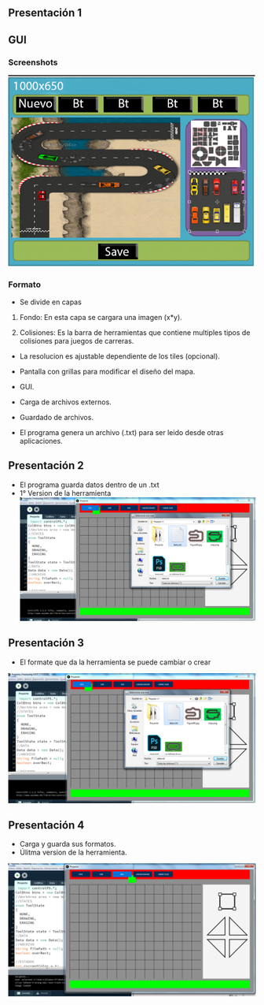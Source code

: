 
## Presentación 1

## GUI

### Screenshots

![sc1](https://github.com/felixcampos/Proyecto-Herramientas/blob/master/Proyecto%20v1/images%20final/maqueta.png)

### Formato

- Se divide en capas

 1. Fondo:
    En esta capa se cargara una imagen (x*y).

 2. Colisiones: 
    Es la barra de herramientas que contiene multiples tipos de colisiones para juegos de carreras.

- La resolucion es ajustable dependiente de los tiles (opcional).

- Pantalla con grillas para modificar el diseño del mapa.

- GUI.

- Carga de archivos externos.

- Guardado de archivos.

- El programa genera un archivo (.txt) para ser leido desde otras aplicaciones.

## Presentación 2
- El programa guarda datos dentro de un .txt
- 1° Version de la herramienta
![sc2](https://github.com/felixcampos/Proyecto-Herramientas/blob/master/Proyecto%20v1/pres2.png)

## Presentación 3
- El formate que da la herramienta se puede cambiar o crear

 ![sc3](https://github.com/felixcampos/Proyecto-Herramientas/blob/master/Proyecto%20v1/pres2.png)

## Presentación 4
- Carga y guarda sus formatos.
- Úlitma version de la herramienta.

![:(](https://github.com/felixcampos/Proyecto-Herramientas/blob/master/Proyecto%20v1/finalVer.png)